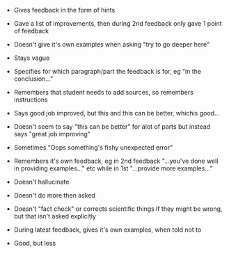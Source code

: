- Gives feedback in the form of hints 

- Gave a list of improvements, then during 2nd feedback only gave 1 point of feedback 

- Doesn't give it's own examples when asking "try to go deeper here" 
- Stays vague

- Specifies for which paragraph/part the feedback is for, eg "in the conclusion..." 
- Remembers that student needs to add sources, so remembers instructions

- Says good job improved, but this and this can be better, whichis good...

- Doesn't seem to say "this can be better" for alot of parts but instead says "great job improving"

- Sometimes  "Oops something's fishy unexpected error"

- Remembers it's own feedback, eg in 2nd feedback "...you've done well in providing examples..." etc while in 1st "...provide more examples..."

- Doesn't hallucinate

- Doesn't do more then asked

- Doesn't "fact check" or corrects scientific things if they might be wrong, but that isn't asked explicitly 

- During latest feedback, gives it's own examples, when told not to 

- Good, but less 